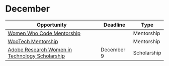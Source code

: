 # December

Opportunity|Deadline|Type
----|-----|-----
[Women Who Code Mentorship](https://www.womenwhocode.com/blog/women-who-code-leadership-programs) |  | Mentorship
[WooTech Mentorship](https://medium.com/@wootech7/wootech-opensource-mentorship-program-7f0b5dc2a222) |  | Mentorship
[Adobe Research Women in Technology Scholarship](https://research.adobe.com/scholarship/) | December 9 | Scholarship
